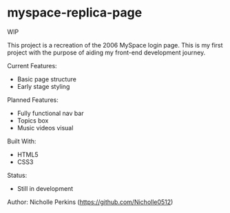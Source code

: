 # myspace-replica-page

WIP

This project is a recreation of the 2006 MySpace login page. This is my first project with the purpose of aiding my front-end development journey.

Current Features:
- Basic page structure
- Early stage styling

Planned Features:
- Fully functional nav bar
- Topics box
- Music videos visual

Built With:
- HTML5
- CSS3

Status:
- Still in development

Author: 
Nicholle Perkins (https://github.com/Nicholle0512)